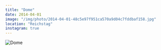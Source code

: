 ```yaml
---
title: "Dome"
date: 2014-04-01
image: "/img/photo/2014-04-01-48c5e97f951ca570a9d04c7fddbaf158.jpg"
location: "Reichstag"
instagram: true
---
```


![Dome](/img/photo/2014-04-01-48c5e97f951ca570a9d04c7fddbaf158.jpg)
